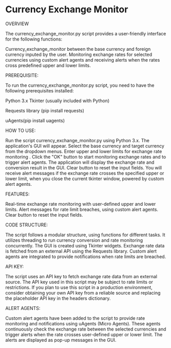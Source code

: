 # Currency Exchange Monitor
OVERVIEW

The currency_exchange_monitor.py script provides a user-friendly interface for the following functions:

Currency_exchange_monitor between the base currency and foreign currency inputed by the user.
Monitoring exchange rates for selected currencies using custom alert agents and receiving alerts when the rates cross predefined upper and lower limits.


PREREQUISITE:

To run the currency_exchange_monitor.py script, you need to have the following prerequisites installed:

Python 3.x
Tkinter (usually included with Python)

Requests library (pip install requests)

uAgents(pip install uagents)


HOW TO USE:

Run the script currency_exchange_monitor.py using Python 3.x.
The application's GUI will appear.
Select the base currency and target currency from the dropdown menus.
Enter upper and lower limits for exchange rate monitoring .
Click the "OK" button to start monitoring exchange rates and to trigger alert agents.
The application will display the exchange rate and conversion result in the GUI.
Clear button to reset the input fields.
You will receive alert messages if the exchange rate crosses the specified upper or lower limit, when you close the current tkinter window, powered by custom alert agents.


FEATURES:

Real-time exchange rate monitoring with user-defined upper and lower limits.
Alert messages for rate limit breaches, using custom alert agents.
Clear button to reset the input fields.


CODE STRUCTURE:

The script follows a modular structure, using functions for different tasks.
It utilizes threading to run currency conversion and rate monitoring concurrently.
The GUI is created using Tkinter widgets.
Exchange rate data is fetched from an external API using the Requests library.
Custom alert agents are integrated to provide notifications when rate limits are breached.


API KEY:

The script uses an API key to fetch exchange rate data from an external source. The API key used in this script may be subject to rate limits or restrictions. If you plan to use this script in a production environment, consider obtaining your own API key from a reliable source and replacing the placeholder API key in the headers dictionary.


ALERT AGENTS:

Custom alert agents have been added to the script to provide rate monitoring and notifications using uAgents (Micro Agents). These agents continuously check the exchange rate between the selected currencies and trigger alerts when the rate crosses user-defined upper or lower limit. The alerts are displayed as pop-up messages in the GUI.
